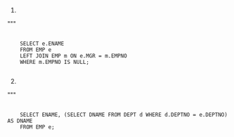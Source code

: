 1.
"""
<pre>
  <code>
    SELECT e.ENAME
    FROM EMP e
    LEFT JOIN EMP m ON e.MGR = m.EMPNO
    WHERE m.EMPNO IS NULL;
  </code>
</pre>
2.
"""
<pre>
  <code>
    SELECT ENAME, (SELECT DNAME FROM DEPT d WHERE d.DEPTNO = e.DEPTNO) AS DNAME
    FROM EMP e;
  </code>
</pre>
